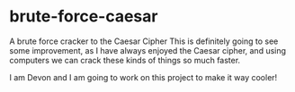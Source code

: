# brute-force-caesar
A brute force cracker to the Caesar Cipher
This is definitely going to see some improvement, as I have always enjoyed the Caesar cipher, and using computers we can crack these kinds of things so much faster.

I am Devon and I am going to work on this project to make it way cooler!